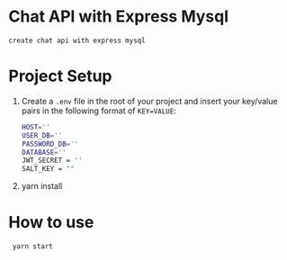 # Chat API with Express Mysql
    create chat api with express mysql
# Project Setup
1. Create a `.env` file in the root of your project and insert
your key/value pairs in the following format of `KEY=VALUE`:

    ```sh
    HOST=''
    USER_DB=''
    PASSWORD_DB=''
    DATABASE=''
    JWT_SECRET = ''
    SALT_KEY = ""
    ```
2. yarn install

# How to use
```bash
 yarn start
```


